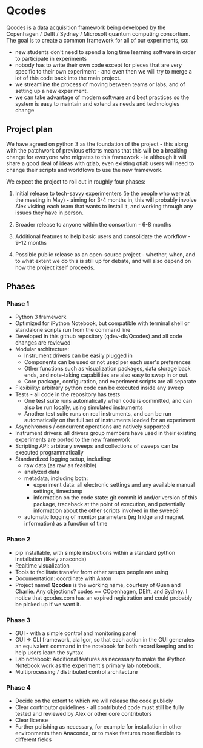 # Qcodes

Qcodes is a data acquisition framework being developed by the Copenhagen / Delft / Sydney / Microsoft quantum computing consortium. The goal is to create a common framework for all of our experiments, so:
- new students don't need to spend a long time learning software in order to participate in experiments
- nobody has to write their own code except for pieces that are very specific to their own experiment - and even then we will try to merge a lot of this code back into the main project.
- we streamline the process of moving between teams or labs, and of setting up a new experiment.
- we can take advantage of modern software and best practices so the system is easy to maintain and extend as needs and technologies change

Project plan
------------
We have agreed on python 3 as the foundation of the project - this along with the patchwork of previous efforts means that this will be a breaking change for everyone who migrates to this framework - ie although it will share a good deal of ideas with qtlab, even existing qtlab users will need to change their scripts and workflows to use the new framework.

We expect the project to roll out in roughly four phases:

1. Initial release to tech-savvy experimenters (ie the people who were at the meeting in May) - aiming for 3-4 months in, this will probably involve Alex visiting each team that wants to install it, and working through any issues they have in person.

2. Broader release to anyone within the consortium - 6-8 months

3. Additional features to help basic users and consolidate the workflow - 9-12 months

4. Possible public release as an open-source project - whether, when, and to what extent we do this is still up for debate, and will also depend on how the project itself proceeds.

## Phases

### Phase 1
- Python 3 framework
- Optimized for iPython Notebook, but compatible with terminal shell or standalone scripts run from the command line
- Developed in this github repository (qdev-dk/Qcodes) and all code changes are reviewed
- Modular architecture:
  - Instrument drivers can be easily plugged in
  - Components can be used or not used per each user's preferences
  - Other functions such as visualization packages, data storage back ends, and note-taking capabilities are also easy to swap in or out.
  - Core package, configuration, and experiment scripts are all separate
- Flexibility: arbitrary python code can be executed inside any sweep
- Tests - all code in the repository has tests
  - One test suite runs automatically when code is committed, and can also be run locally, using simulated instruments
  - Another test suite runs on real instruments, and can be run automatically on the full set of instruments loaded for an experiment
- Asynchronous / concurrent operations are natively supported
- Instrument drivers: all drivers group members have used in their existing experiments are ported to the new framework
- Scripting API: arbitrary sweeps and collections of sweeps can be executed programmatically
- Standardized logging setup, including:
  - raw data (as raw as feasible)
  - analyzed data
  - metadata, including both:
    - experiment data: all electronic settings and any available manual settings, timestamp
    - information on the code state: git commit id and/or version of this package, traceback at the point of execution, and potentially information about the other scripts involved in the sweep?
  - automatic logging of monitor parameters (eg fridge and magnet information) as a function of time

### Phase 2
- pip installable, with simple instructions within a standard python installation (likely anaconda)
- Realtime visualization
- Tools to facilitate transfer from other setups people are using
- Documentation: coordinate with Anton
- Project name! **Qcodes** is the working name, courtesy of Guen and Charlie. Any objections? codes == COpenhagen, DElft, and Sydney. I notice that qcodes.com has an expired registration and could probably be picked up if we want it.

### Phase 3
- GUI - with a simple control and monitoring panel
- GUI -> CLI framework, ala Igor, so that each action in the GUI generates an equivalent command in the notebook for both record keeping and to help users learn the syntax
- Lab notebook: Additional features as necessary to make the iPython Notebook work as the experiment's primary lab notebook.
- Multiprocessing / distributed control architecture

### Phase 4
- Decide on the extent to which we will release the code publicly
- Clear contributor guidelines - all contributed code must still be fully tested and reviewed by Alex or other core contributors
- Clear license
- Further polishing as necessary, for example for installation in other environments than Anaconda, or to make features more flexible to different fields
